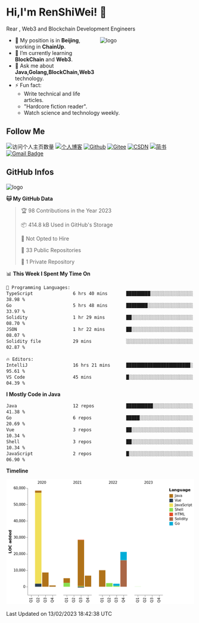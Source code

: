 <!--
**duktig666/duktig666** is a ✨ _special_ ✨ repository because its `README.md` (this file) appears on your GitHub profile.

Here are some ideas to get you started:

- 🔭 I’m currently working on ...
- 🌱 I’m currently learning ...
- 👯 I’m looking to collaborate on ...
- 🤔 I’m looking for help with ...
- 💬 Ask me about ...
- 📫 How to reach me: ...
- 😄 Pronouns: ...
- ⚡ Fun fact: ...

-->



# Hi,I'm RenShiWei! 👋
Rear , Web3 and Blockchain Development Engineers

<img src="https://github-readme-stats-git-masterrstaa-rickstaa.vercel.app/api?username=duktig666&show_icons=true&count_private=true&theme=vue" alt="logo" height="160" align="right" width="50%" />

- 🔭 My position is in **Beijing**, working in **ChainUp**.
- 🌱 I’m currently learning **BlockChain** and **Web3**.
- 💬 Ask me about **Java,Golang,BlockChain,Web3** technology.
- ⚡ Fun fact: 
  - Write technical and life articles.
  - "Hardcore fiction reader".
  - Watch science and technology weekly.

## Follow Me
![访问个人主页数量](https://komarev.com/ghpvc/?username=duktig666&color=green)
[![个人博客](https://img.shields.io/badge/-个人博客（duktig.cn）-c14438?style=flat-square&logo=B&logoColor=white)](https://duktig.cn/)
[![Github](https://img.shields.io/github/followers/duktig666?label=Github&style=social)](https://github.com/duktig666)
[![Gitee](https://img.shields.io/badge/-码云-EA4335?style=flat-square&logo=Gitee&logoColor=white)](https://gitee.com/duktig666)
[![CSDN](https://img.shields.io/badge/-CSDN-c14438?style=flat-square&logo=C&logoColor=white)](https://blog.csdn.net/qq_42937522?spm=1000.2115.3001.5343)
[![简书](https://img.shields.io/badge/-简书-c14438?style=flat-square&logo=简&logoColor=white)](https://www.jianshu.com/u/421632ec0dc8)
[![Gmail Badge](https://img.shields.io/badge/gmail-ren_shi_wei@qq.com-Green?style=flat-square&logo=Gmail&logoColor=white&link=mailto:ren_shi_wei@163.com)](mailto:ren_shi_wei@163.com)

## GitHub Infos
<img src="https://github-profile-trophy.vercel.app/?username=duktig666&theme=flat&column=7" alt="logo" height="160" align="center" style="margin: auto;" />

<!-- <a href="https://github.com/duktig666">
  <img src="https://github-readme-stats-git-masterrstaa-rickstaa.vercel.app/api/top-langs/?username=duktig666&layout=compact&theme=vue" />
</a>

[![Anser's wakatime stats](https://github-readme-stats.vercel.app/api/wakatime?username=duktig666&layout=compact&custom_title=Wakatime%20Stats%20(this%20week))](https://wakatime.com/@duktig666)

[![GitHub Streak](https://github-readme-streak-stats.herokuapp.com/?user=duktig666&theme=vue)](https://github.com/duktig666) -->

<!--START_SECTION:waka-->
**🐱 My GitHub Data** 

> 🏆 98 Contributions in the Year 2023
 > 
> 📦 414.8 kB Used in GitHub's Storage 
 > 
> 🚫 Not Opted to Hire
 > 
> 📜 33 Public Repositories 
 > 
> 🔑 1 Private Repository 
 > 
📊 **This Week I Spent My Time On** 

```text
💬 Programming Languages: 
TypeScript               6 hrs 40 mins       █████████░░░░░░░░░░░░░░░░   38.98 % 
Go                       5 hrs 48 mins       ████████░░░░░░░░░░░░░░░░░   33.97 % 
Solidity                 1 hr 29 mins        ██░░░░░░░░░░░░░░░░░░░░░░░   08.70 % 
JSON                     1 hr 22 mins        ██░░░░░░░░░░░░░░░░░░░░░░░   08.07 % 
Solidity file            29 mins             ░░░░░░░░░░░░░░░░░░░░░░░░░   02.87 % 

🔥 Editors: 
IntelliJ                 16 hrs 21 mins      ████████████████████████░   95.61 % 
VS Code                  45 mins             █░░░░░░░░░░░░░░░░░░░░░░░░   04.39 % 

```

**I Mostly Code in Java** 

```text
Java                     12 repos            ██████████░░░░░░░░░░░░░░░   41.38 % 
Go                       6 repos             █████░░░░░░░░░░░░░░░░░░░░   20.69 % 
Vue                      3 repos             ██░░░░░░░░░░░░░░░░░░░░░░░   10.34 % 
Shell                    3 repos             ██░░░░░░░░░░░░░░░░░░░░░░░   10.34 % 
JavaScript               2 repos             █░░░░░░░░░░░░░░░░░░░░░░░░   06.90 % 

```


**Timeline**

![Chart not found](https://raw.githubusercontent.com/duktig666/duktig666/main/charts/bar_graph.png) 


 Last Updated on 13/02/2023 18:42:38 UTC
<!--END_SECTION:waka-->


